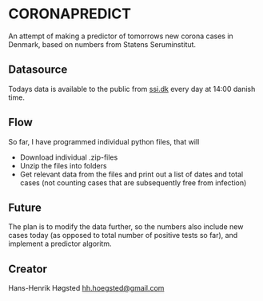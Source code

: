 # CORONAPREDICT

An attempt of making a predictor of tomorrows new corona cases in Denmark, based on numbers from Statens Seruminstitut.

## Datasource

Todays data is available to the public from [ssi.dk](https://www.ssi.dk/sygdomme-beredskab-og-forskning/sygdomsovervaagning/c/covid19-overvaagning/arkiv-med-overvaagningsdata-for-covid19) every day at 14:00 danish time. 

## Flow

So far, I have programmed individual python files, that will 

- Download individual .zip-files
- Unzip the files into folders 
- Get relevant data from the files and print out a list of dates and total cases (not counting cases that are subsequently free from infection)

## Future

The plan is to modify the data further, so the numbers also include new cases today (as opposed to total number of positive tests so far), and implement a predictor algoritm.

## Creator

Hans-Henrik Høgsted <hh.hoegsted@gmail.com>
